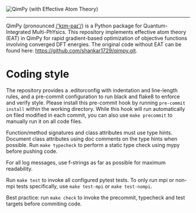 ![QimPy](docs/qimpy.svg) (with Effective Atom Theory)

---

QimPy (pronounced [/'kɪm-paɪ'/](https://en.wikipedia.org/wiki/Help:IPA/English))
is a Python package for Quantum-Integrated Multi-PhYsics. This repository implements
effective atom theory (EAT) in QimPy for rapid gradient-based 
optimization of objective functions involving converged DFT energies. The original code 
without EAT can be found here: https://github.com/shankar1729/qimpy.git.

# Coding style

The repository provides a .editorconfig with indentation and line-length rules,
and a pre-commit configuration to run black and flake8 to enforce and verify style.
Please install this pre-commit hook by running `pre-commit install`
within the working directory.
While this hook will run automatically on filed modified in each commit,
you can also use `make precommit` to manually run it on all code files. 

Function/method signatures and class attributes must use type hints.
Document class attributes using doc comments on the type hints when possible.
Run `make typecheck` to perform a static type check using mypy before pushing code.

For all log messages, use f-strings as far as possible for maximum readability.

Run `make test` to invoke all configured pytest tests. To only run mpi or
non-mpi tests specifically, use `make test-mpi` or `make test-nompi`.

Best practice: run `make check` to invoke the precommit, typecheck
and test targets before commiting code.
